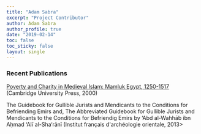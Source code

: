 ```yaml
---
title: "Adam Sabra"
excerpt: "Project Contributor"
author: Adam Sabra
author_profile: true
date: "2019-02-14"
toc: false
toc_sticky: false
layout: single
---
```


### Recent Publications

<a href="https://www.cambridge.org/us/academic/subjects/history/middle-east-history/poverty-and-charity-medieval-islam-mamluk-egypt-12501517?format=PB&isbn=9780521034746">Poverty and Charity in Medieval Islam: Mamluk Egypt, 1250-1517</a> (Cambridge University Press, 2000)

The Guidebook for Gullible Jurists and Mendicants to the Conditions for Befriending Emirs and, The Abbreviated Guidebook for Gullible Jurists and Mendicants to the Conditions for Befriendig Emirs by ‘Abd al-Wahhāb ibn Aḥmad ‘Alī al-Sha‘rānī (Institut français d'archéologie orientale, 2013>
